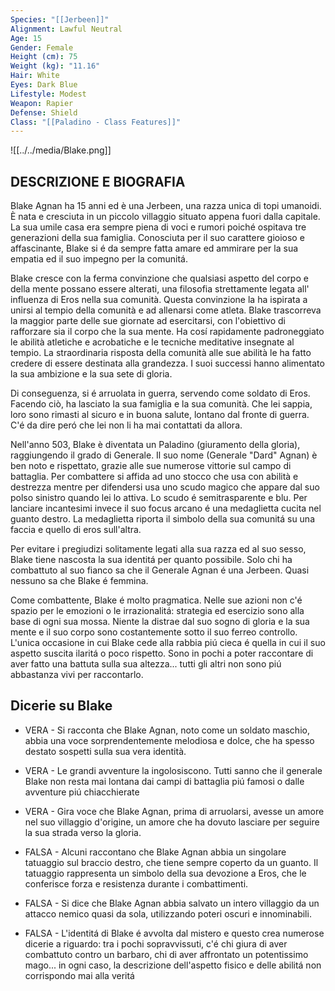 ```yaml
---
Species: "[[Jerbeen]]"
Alignment: Lawful Neutral
Age: 15
Gender: Female
Height (cm): 75
Weight (kg): "11.16"
Hair: White
Eyes: Dark Blue
Lifestyle: Modest
Weapon: Rapier
Defense: Shield
Class: "[[Paladino - Class Features]]"
---
```

![[../../media/Blake.png]]


## DESCRIZIONE E BIOGRAFIA
Blake Agnan ha 15 anni ed è una Jerbeen, una razza unica di topi umanoidi. È nata e cresciuta in un piccolo villaggio situato appena fuori dalla capitale. La sua umile casa era sempre piena di voci e rumori poiché ospitava tre generazioni della sua famiglia.
Conosciuta per il suo carattere gioioso e affascinante, Blake si é da sempre fatta amare ed ammirare per la sua empatia ed il suo impegno per la comunitá. 

Blake cresce con la ferma convinzione che qualsiasi aspetto del corpo e della mente possano essere alterati, una filosofia strettamente legata all' influenza di Eros nella sua comunità. Questa convinzione la ha ispirata a unirsi al tempio della comunità e ad allenarsi come atleta. Blake trascorreva la maggior parte delle sue giornate ad esercitarsi, con l'obiettivo di rafforzare sia il corpo che la sua mente.
Ha cosí rapidamente padroneggiato le abilità atletiche e acrobatiche e le tecniche meditative insegnate al tempio.
La straordinaria risposta della comunità alle sue abilità le ha fatto credere di essere destinata alla grandezza. I suoi successi hanno alimentato la sua ambizione e la sua sete di gloria.

Di conseguenza, si é arruolata in guerra, servendo come soldato di Eros. Facendo ciò, ha lasciato la sua famiglia e la sua comunità. Che lei sappia, loro sono rimasti al sicuro e in buona salute, lontano dal fronte di guerra. C'é da dire peró che lei non li ha mai contattati da allora.

Nell'anno 503, Blake è diventata un Paladino (giuramento della gloria), raggiungendo il grado di Generale. Il suo nome (Generale "Dard" Agnan) è ben noto e rispettato, grazie alle sue numerose vittorie sul campo di battaglia.
Per combattere si affida ad uno stocco che usa con abilità e destrezza mentre per difendersi usa uno scudo magico che appare dal suo polso sinistro quando lei lo attiva. Lo scudo é semitrasparente e blu. Per lanciare incantesimi invece il suo focus arcano é una medaglietta cucita nel guanto destro. La medaglietta riporta il simbolo della sua comunitá su una faccia e quello di eros sull'altra.

Per evitare i pregiudizi solitamente legati alla sua razza ed al suo sesso, Blake tiene nascosta la sua identitá per quanto possibile. Solo chi ha combattuto al suo fianco sa che il Generale Agnan é una Jerbeen. Quasi nessuno sa che Blake é femmina.

Come combattente, Blake é molto pragmatica. Nelle sue azioni non c'é spazio per le emozioni o le irrazionalitá: strategia ed esercizio sono alla base di ogni sua mossa. Niente la distrae dal suo sogno di gloria e la sua mente e il suo corpo sono costantemente sotto il suo ferreo controllo.
L'unica occasione in cui Blake cede alla rabbia piú cieca é quella in cui il suo aspetto suscita ilaritá o poco rispetto. Sono in pochi a poter raccontare di aver fatto una battuta sulla sua altezza... tutti gli altri non sono piú abbastanza vivi per raccontarlo.

## Dicerie su Blake

- VERA - Si racconta che Blake Agnan, noto come un soldato maschio, abbia una voce sorprendentemente melodiosa e dolce, che ha spesso destato sospetti sulla sua vera identità.
- VERA - Le grandi avventure la ingolosiscono. Tutti sanno che il generale Blake non resta mai lontana dai campi di battaglia piú famosi o dalle avventure piú chiacchierate
- VERA - Gira voce che Blake Agnan, prima di arruolarsi, avesse un amore nel suo villaggio d'origine, un amore che ha dovuto lasciare per seguire la sua strada verso la gloria.

- FALSA - Alcuni raccontano che Blake Agnan abbia un singolare tatuaggio sul braccio destro, che tiene sempre coperto da un guanto. Il tatuaggio rappresenta un simbolo della sua devozione a Eros, che le conferisce forza e resistenza durante i combattimenti.
- FALSA - Si dice che Blake Agnan abbia salvato un intero villaggio da un attacco nemico quasi da sola, utilizzando poteri oscuri e innominabili.
- FALSA - L'identitá di Blake é avvolta dal mistero e questo crea numerose dicerie a riguardo: tra i pochi sopravvissuti, c'é chi giura di aver combattuto contro un barbaro, chi di aver affrontato un potentissimo mago... in ogni caso, la descrizione dell'aspetto fisico e delle abilitá non corrispondo mai alla veritá 
